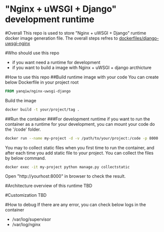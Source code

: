 "Nginx + uWSGI + Django" development runtime
====
#Overall
This repo is used to store "Nginx + uWSGI + Django" runtime docker image generation file. The overall steps refres to [dockerfiles/django-uwsgi-nginx](https://github.com/dockerfiles/django-uwsgi-nginx)

#Who should use this repo
- if you want need a runtime for development
- if you want to build a image with Nginx + uWSGI + django arcthicture

#How to use this repo
##Build runtime image with your code
You can create below Dockerfile in your project root
```Dockerfile
FROM yanqiw/nginx-uwsgi-django
```
Build the image
```bash
docker build -t your/project/tag .
```

##Run the container
###For development runtime
if you want to run the container as a runtime for your development, you can mount your code do the '/code' folder.
```bash
docker run --name my-project -d -v /path/to/your/project:/code -p 8000:80 your/project/tag
```
You may to collect static files when you first time to run the container, and after each time you add static file to your project. You can collect the files by below command.
```bash
docker exec -it my-project python manage.py collectstatic
```
Open "http://yourhost:8000" in browser to check the result.

#Architecture overview of this runtime
TBD

#Customization
TBD

#How to debug
If there are any error, you can check below logs in the container
- /var/log/supervisor
- /var/log/nginx